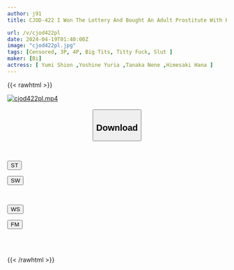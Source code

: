 ```yaml
---
author: j91
title: CJOD-422 I Won The Lottery And Bought An Adult Prostitute With Huge Breasts, A 24-hour Private Sleepover, And A Creampie Date Where I Was Given 21 Shots In A Pie-wrapped Service Where My Fluffy Breasts Were Sandwiched 360 Degrees. Harem Yumi On, Yuria Yoshine, Hana Himesaki, And Nene Tanaka.

url: /v/cjod422pl
date: 2024-04-19T01:40:00Z
image: "cjod422pl.jpg"
tags: [Censored, 3P, 4P, Big Tits, Titty Fuck, Slut	]
maker: [Bi]
actress: [ Yumi Shion ,Yoshine Yuria ,Tanaka Nene ,Himesaki Hana ]
---
```



{{< rawhtml >}}

<div class="video" data-videoid="DX3AZOgKBOSkMKY">
    <a href="javascript:;">
        <img src="/v/cjod422pl/cjod422pl.jpg" width="WIDTH" height="HEIGHT" alt="cjod422pl.mp4" loading="lazy">
    </a>
</div>

<script type="text/javascript" src="https://j91.asia/asset/on-demand-st.js"></script>

<br>
  <link rel="stylesheet" href="https://j91.asia/asset/bs5.css">
  
  <center>
  <button class="btn btn-primary" type="button" data-bs-toggle="collapse" data-bs-target=".multi-collapse" aria-expanded="false" aria-controls="multiCollapseExample1 multiCollapseExample2"><h2>Download</h2></button></center>
</p>
<div class="row">
  <div class="col">
    <div class="collapse multi-collapse" id="multiCollapseExample1">
      <div class="card card-body">
	      	      <br>
<div class="buttons">  
<p><a href="https://streamtape.to/v/DX3AZOgKBOSkMKY" target="_blank"><button class="btn-hover color-3"><i class="fa fa-download"></i> ST</button></a></p>
<p><a href="https://asnwish.com/p9juug07qt88" target="_blank"><button class="btn-hover color-2"><i class="fa fa-download"></i> SW</button></a></p></div>
    </div>
  </div>
</div>
  <div class="col">
    <div class="collapse multi-collapse" id="multiCollapseExample2">
      <div class="card card-body">
	      <br>
<div class="buttons">
<p><a href="javascript:;"><button class="btn-hover color-9"><i class="fa fa-download"></i> WS</button></a></p>
<p><a href="javascript:;"><button class="btn-hover color-8"><i class="fa fa-download"></i> FM</button></a></p></div>
<br><br>
      </div>
    </div>
  </div>
</div>

{{< /rawhtml >}}